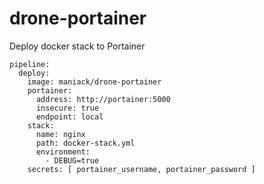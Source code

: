# drone-portainer

Deploy docker stack to Portainer

```
pipeline:
  deploy:
    image: maniack/drone-portainer
    portainer:
      address: http://portainer:5000
      insecure: true
      endpoint: local
    stack:
      name: nginx
      path: docker-stack.yml
      environment:
        - DEBUG=true
    secrets: [ portainer_username, portainer_password ]
```
